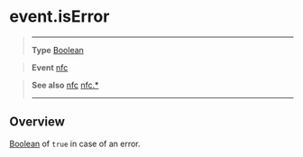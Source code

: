 # event.isError

> --------------------- ------------------------------------------------------------------------------------------
> __Type__              [Boolean](https://docs.coronalabs.com/api/type/Boolean.html)

> __Event__             [nfc](/plugin/nfc/event/nfc/index.md)

> __See also__          [nfc](/plugin/nfc/event/nfc/index.md)
>						[nfc.*](/plugin/nfc/index.md)
> --------------------- ------------------------------------------------------------------------------------------

## Overview

[Boolean](https://docs.coronalabs.com/api/type/Boolean.html) of `true` in case of an error.